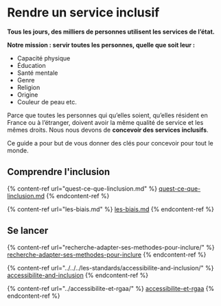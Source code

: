 # Rendre un service inclusif

**Tous les jours, des milliers de personnes utilisent les services de l’état.**

**Notre mission : servir toutes les personnes, quelle que soit leur :**

* Capacité physique
* Éducation
* Santé mentale
* Genre
* Religion
* Origine
* Couleur de peau etc.

Parce que toutes les personnes qui qu’elles soient, qu’elles résident en France ou à l’étranger, doivent avoir la même qualité de service et les mêmes droits. Nous nous devons de **concevoir des services inclusifs**.

Ce guide a pour but de vous donner des clés pour concevoir pour tout le monde.

## Comprendre l'inclusion

{% content-ref url="quest-ce-que-linclusion.md" %}
[quest-ce-que-linclusion.md](quest-ce-que-linclusion.md)
{% endcontent-ref %}

{% content-ref url="les-biais.md" %}
[les-biais.md](les-biais.md)
{% endcontent-ref %}

## Se lancer

{% content-ref url="recherche-adapter-ses-methodes-pour-inclure/" %}
[recherche-adapter-ses-methodes-pour-inclure](recherche-adapter-ses-methodes-pour-inclure/)
{% endcontent-ref %}

{% content-ref url="../../../les-standards/accessibilite-and-inclusion/" %}
[accessibilite-and-inclusion](../../../les-standards/accessibilite-and-inclusion/)
{% endcontent-ref %}

{% content-ref url="../accessibilite-et-rgaa/" %}
[accessibilite-et-rgaa](../accessibilite-et-rgaa/)
{% endcontent-ref %}
